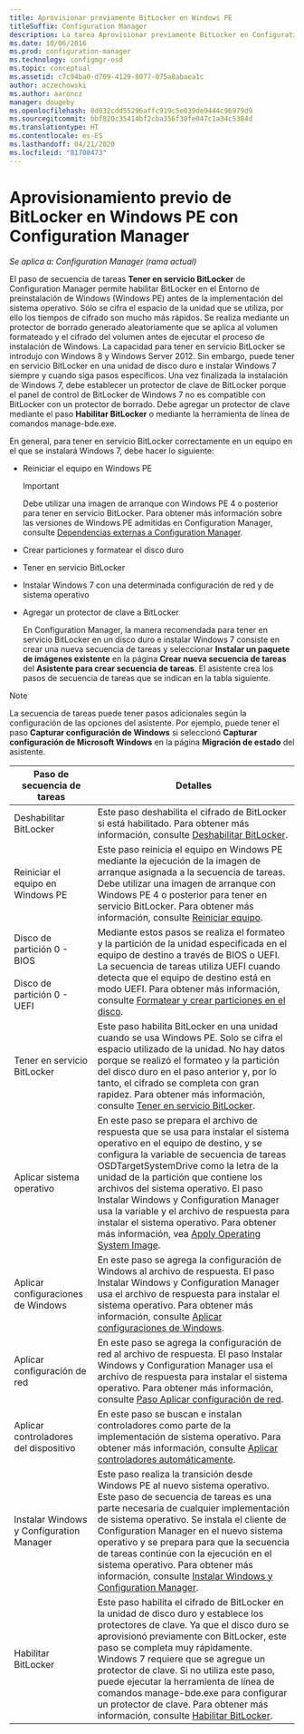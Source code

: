 ```yaml
---
title: Aprovisionar previamente BitLocker en Windows PE
titleSuffix: Configuration Manager
description: La tarea Aprovisionar previamente BitLocker en Configuration Manager habilita BitLocker en el Entorno de preinstalación de Windows antes de la implementación del sistema operativo.
ms.date: 10/06/2016
ms.prod: configuration-manager
ms.technology: configmgr-osd
ms.topic: conceptual
ms.assetid: c7c94ba0-d709-4129-8077-075a8abaea1c
author: aczechowski
ms.author: aaroncz
manager: dougeby
ms.openlocfilehash: 8d032cdd55296affc919c5e039de9444c96979d9
ms.sourcegitcommit: bbf820c35414bf2cba356f30fe047c1a34c5384d
ms.translationtype: HT
ms.contentlocale: es-ES
ms.lasthandoff: 04/21/2020
ms.locfileid: "81708473"
---
```

# <a name="preprovision-bitlocker-in-windows-pe-with-configuration-manager"></a>Aprovisionamiento previo de BitLocker en Windows PE con Configuration Manager

*Se aplica a: Configuration Manager (rama actual)*

El paso de secuencia de tareas **Tener en servicio BitLocker** de Configuration Manager permite habilitar BitLocker en el Entorno de preinstalación de Windows (Windows PE) antes de la implementación del sistema operativo. Sólo se cifra el espacio de la unidad que se utiliza, por ello los tiempos de cifrado son mucho más rápidos. Se realiza mediante un protector de borrado generado aleatoriamente que se aplica al volumen formateado y el cifrado del volumen antes de ejecutar el proceso de instalación de Windows. La capacidad para tener en servicio BitLocker se introdujo con Windows 8 y Windows Server 2012. Sin embargo, puede tener en servicio BitLocker en una unidad de disco duro e instalar Windows 7 siempre y cuando siga pasos específicos. Una vez finalizada la instalación de Windows 7, debe establecer un protector de clave de BitLocker porque el panel de control de BitLocker de Windows 7 no es compatible con BitLocker con un protector de borrado. Debe agregar un protector de clave mediante el paso **Habilitar BitLocker** o mediante la herramienta de línea de comandos manage-bde.exe.  

 En general, para tener en servicio BitLocker correctamente en un equipo en el que se instalará Windows 7, debe hacer lo siguiente:  

- Reiniciar el equipo en Windows PE  

  > [!IMPORTANT]  
  >  Debe utilizar una imagen de arranque con Windows PE 4 o posterior para tener en servicio BitLocker. Para obtener más información sobre las versiones de Windows PE admitidas en Configuration Manager, consulte [Dependencias externas a Configuration Manager](../plan-design/infrastructure-requirements-for-operating-system-deployment.md#BKMK_ExternalDependencies).  

- Crear particiones y formatear el disco duro  

- Tener en servicio BitLocker  

- Instalar Windows 7 con una determinada configuración de red y de sistema operativo  

- Agregar un protector de clave a BitLocker  

  En Configuration Manager, la manera recomendada para tener en servicio BitLocker en un disco duro e instalar Windows 7 consiste en crear una nueva secuencia de tareas y seleccionar **Instalar un paquete de imágenes existente** en la página **Crear nueva secuencia de tareas** del **Asistente para crear secuencia de tareas**. El asistente crea los pasos de secuencia de tareas que se indican en la tabla siguiente.  

> [!NOTE]  
>  La secuencia de tareas puede tener pasos adicionales según la configuración de las opciones del asistente. Por ejemplo, puede tener el paso **Capturar configuración de Windows** si seleccionó **Capturar configuración de Microsoft Windows** en la página **Migración de estado** del asistente.  

|Paso de secuencia de tareas|Detalles|  
|------------------------|-------------|  
|Deshabilitar BitLocker|Este paso deshabilita el cifrado de BitLocker si está habilitado. Para obtener más información, consulte [Deshabilitar BitLocker](../understand/task-sequence-steps.md#BKMK_DisableBitLocker).|  
|Reiniciar el equipo en Windows PE|Este paso reinicia el equipo en Windows PE mediante la ejecución de la imagen de arranque asignada a la secuencia de tareas. Debe utilizar una imagen de arranque con Windows PE 4 o posterior para tener en servicio BitLocker. Para obtener más información, consulte [Reiniciar equipo](../understand/task-sequence-steps.md#BKMK_RestartComputer).|  
|Disco de partición 0 - BIOS<br /><br /> Disco de partición 0 - UEFI|Mediante estos pasos se realiza el formateo y la partición de la unidad especificada en el equipo de destino a través de BIOS o UEFI. La secuencia de tareas utiliza UEFI cuando detecta que el equipo de destino está en modo UEFI. Para obtener más información, consulte [Formatear y crear particiones en el disco](../understand/task-sequence-steps.md#BKMK_FormatandPartitionDisk).|  
|Tener en servicio BitLocker|Este paso habilita BitLocker en una unidad cuando se usa Windows PE. Solo se cifra el espacio utilizado de la unidad. No hay datos porque se realizó el formateo y la partición del disco duro en el paso anterior y, por lo tanto, el cifrado se completa con gran rapidez. Para obtener más información, consulte [Tener en servicio BitLocker](../understand/task-sequence-steps.md#BKMK_PreProvisionBitLocker).|  
|Aplicar sistema operativo|En este paso se prepara el archivo de respuesta que se usa para instalar el sistema operativo en el equipo de destino, y se configura la variable de secuencia de tareas OSDTargetSystemDrive como la letra de la unidad de la partición que contiene los archivos del sistema operativo. El paso Instalar Windows y Configuration Manager usa la variable y el archivo de respuesta para instalar el sistema operativo. Para obtener más información, vea [Apply Operating System Image](../understand/task-sequence-steps.md#BKMK_ApplyOperatingSystemImage).|  
|Aplicar configuraciones de Windows|En este paso se agrega la configuración de Windows al archivo de respuesta. El paso Instalar Windows y Configuration Manager usa el archivo de respuesta para instalar el sistema operativo. Para obtener más información, consulte [Aplicar configuraciones de Windows](../understand/task-sequence-steps.md#BKMK_ApplyWindowsSettings).|  
|Aplicar configuración de red|En este paso se agrega la configuración de red al archivo de respuesta. El paso Instalar Windows y Configuration Manager usa el archivo de respuesta para instalar el sistema operativo. Para obtener más información, consulte [Paso Aplicar configuración de red](../understand/task-sequence-steps.md#BKMK_ApplyNetworkSettings).|  
|Aplicar controladores del dispositivo|En este paso se buscan e instalan controladores como parte de la implementación de sistema operativo. Para obtener más información, consulte [Aplicar controladores automáticamente](../understand/task-sequence-steps.md#BKMK_AutoApplyDrivers).|  
|Instalar Windows y Configuration Manager|Este paso realiza la transición desde Windows PE al nuevo sistema operativo. Este paso de secuencia de tareas es una parte necesaria de cualquier implementación de sistema operativo. Se instala el cliente de Configuration Manager en el nuevo sistema operativo y se prepara para que la secuencia de tareas continúe con la ejecución en el sistema operativo. Para obtener más información, consulte [Instalar Windows y Configuration Manager](../understand/task-sequence-steps.md#BKMK_SetupWindowsandConfigMgr).|  
|Habilitar BitLocker|Este paso habilita el cifrado de BitLocker en la unidad de disco duro y establece los protectores de clave. Ya que el disco duro se aprovisionó previamente con BitLocker, este paso se completa muy rápidamente. Windows 7 requiere que se agregue un protector de clave. Si no utiliza este paso, puede ejecutar la herramienta de línea de comandos manage-bde.exe para configurar un protector de clave. Para obtener más información, consulte [Habilitar BitLocker](../understand/task-sequence-steps.md#BKMK_EnableBitLocker).|  
